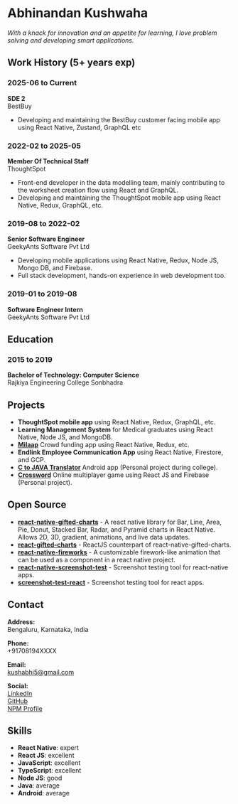 # Abhinandan Kushwaha

*With a knack for innovation and an appetite for learning, I love problem solving and developing smart applications.*

## Work History (5+ years exp)

### 2025-06 to Current
**SDE 2**  
BestBuy
- Developing and maintaining the BestBuy customer facing mobile app using React Native, Zustand, GraphQL etc 


### 2022-02 to 2025-05
**Member Of Technical Staff**  
ThoughtSpot
- Front-end developer in the data modelling team, mainly contributing to the worksheet creation flow using React and GraphQL.
- Developing and maintaining the ThoughtSpot mobile app using React Native, Redux, GraphQL, etc.

### 2019-08 to 2022-02
**Senior Software Engineer**  
GeekyAnts Software Pvt Ltd
- Developing mobile applications using React Native, Redux, Node JS, Mongo DB, and Firebase.
- Full stack development, hands-on experience in web development too.

### 2019-01 to 2019-08
**Software Engineer Intern**  
GeekyAnts Software Pvt Ltd

## Education

### 2015 to 2019
**Bachelor of Technology: Computer Science**  
Rajkiya Engineering College Sonbhadra

## Projects
- **ThoughtSpot mobile app** using React Native, Redux, GraphQL, etc.
- **Learning Management System** for Medical graduates using React Native, Node JS, and MongoDB.
- **[Milaap](https://start.milaap.org/)** Crowd funding app using React Native, Redux, etc.
- **Endlink Employee Communication App** using React Native, Firestore, and GCP.
- **[C to JAVA Translator](https://play.google.com/store/apps/details?id=com.ctranslator.abhinandan.ctojavatranslator&hl=en_IN&gl=US)** Android app (Personal project during college).
- **[Crossword](https://crosswordgame.web.app/)** Online multiplayer game using React JS and Firebase (Personal project).

## Open Source
- **[react-native-gifted-charts](https://www.npmjs.com/package/react-native-gifted-charts)** - A react native library for Bar, Line, Area, Pie, Donut, Stacked Bar, Radar, and Pyramid charts in React Native. Allows 2D, 3D, gradient, animations, and live data updates.
- **[react-gifted-charts](https://www.npmjs.com/package/react-gifted-charts)** - ReactJS counterpart of react-native-gifted-charts.
- **[react-native-fireworks](https://github.com/Abhinandan-Kushwaha/Fireworks)** - A customizable firework-like animation that can be used as a component in a react native project.
- **[react-native-screenshot-test](https://github.com/Abhinandan-Kushwaha/react-native-screenshot-test)** - Screenshot testing tool for react-native apps.
- **[screenshot-test-react](https://github.com/Abhinandan-Kushwaha/screenshot-test-react)** - Screenshot testing tool for react apps.

## Contact
**Address:**  
Bengaluru, Karnataka, India  

**Phone:**  
+91708194XXXX 

**Email:**  
kushabhi5@gmail.com  

**Social:**  
[LinkedIn](https://www.linkedin.com/in/abhinandan-kushwaha/)  
[GitHub](https://github.com/Abhinandan-Kushwaha)  
[NPM Profile](https://www.npmjs.com/~ak_97)  

## Skills
- **React Native**: expert
- **React JS**: excellent
- **JavaScript**: excellent
- **TypeScript**: excellent
- **Node JS**: good
- **Java**: average
- **Android**: average
